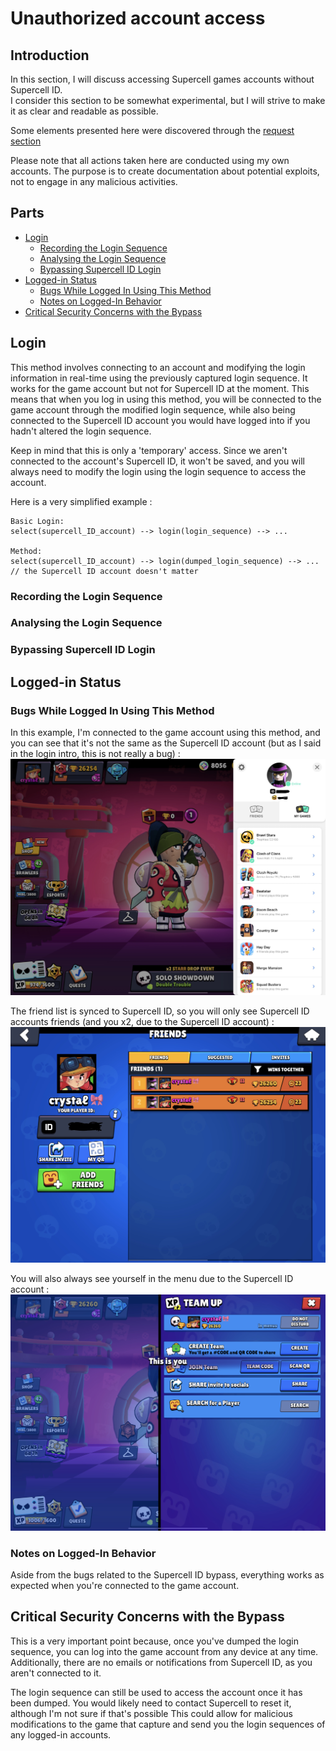 # Unauthorized account access

## Introduction
In this section, I will discuss accessing Supercell games accounts without Supercell ID.  
I consider this section to be somewhat experimental, but I will strive to make it as clear and readable as possible.  

Some elements presented here were discovered through the [request section](https://github.com/slayy2357/mimi/blob/main/requests/README.md)

Please note that all actions taken here are conducted using my own accounts. The purpose is to create documentation about potential exploits, not to engage in any malicious activities.

## Parts
- [Login](#login)
  - [Recording the Login Sequence](#recording-the-login-sequence)
  - [Analysing the Login Sequence](#analysing-the-login-sequence)
  - [Bypassing Supercell ID Login](#bypassing-supercell-id-login)
- [Logged-in Status](#logged-in-status)
  - [Bugs While Logged In Using This Method](#bugs-while-logged-in-using-this-method)
  - [Notes on Logged-In Behavior](#notes-on-logged-in-behavior)
- [Critical Security Concerns with the Bypass](#critical-security-concerns-with-the-bypass)

## Login
This method involves connecting to an account and modifying the login information in real-time using the previously captured login sequence. It works for the game account but not for Supercell ID at the moment. This means that when you log in using this method, you will be connected to the game account through the modified login sequence, while also being connected to the Supercell ID account you would have logged into if you hadn't altered the login sequence.  

Keep in mind that this is only a 'temporary' access. Since we aren't connected to the account's Supercell ID, it won't be saved, and you will always need to modify the login using the login sequence to access the account.  

Here is a very simplified example :
``` text
Basic Login:
select(supercell_ID_account) --> login(login_sequence) --> ...

Method:
select(supercell_ID_account) --> login(dumped_login_sequence) --> ... // the Supercell ID account doesn't matter
```

### Recording the Login Sequence

### Analysing the Login Sequence

### Bypassing Supercell ID Login

## Logged-in Status

### Bugs While Logged In Using This Method

In this example, I'm connected to the game account using this method, and you can see that it's not the same as the Supercell ID account (but as I said in the login intro, this is not really a bug) :
![alt text](https://raw.githubusercontent.com/slayy2357/mimi/refs/heads/main/account-access/pictures/1.png)  

The friend list is synced to Supercell ID, so you will only see Supercell ID accounts friends (and you x2, due to the Supercell ID account) : 
![alt text](https://raw.githubusercontent.com/slayy2357/mimi/refs/heads/main/account-access/pictures/2.png)  

You will also always see yourself in the menu due to the Supercell ID account : 
![alt text](https://raw.githubusercontent.com/slayy2357/mimi/refs/heads/main/account-access/pictures/3.png)

### Notes on Logged-In Behavior
Aside from the bugs related to the Supercell ID bypass, everything works as expected when you're connected to the game account.

## Critical Security Concerns with the Bypass
This is a very important point because, once you've dumped the login sequence, you can log into the game account from any device at any time. Additionally, there are no emails or notifications from Supercell ID, as you aren't connected to it.  

The login sequence can still be used to access the account once it has been dumped. You would likely need to contact Supercell to reset it, although I'm not sure if that's possible
This could allow for malicious modifications to the game that capture and send you the login sequences of any logged-in accounts.